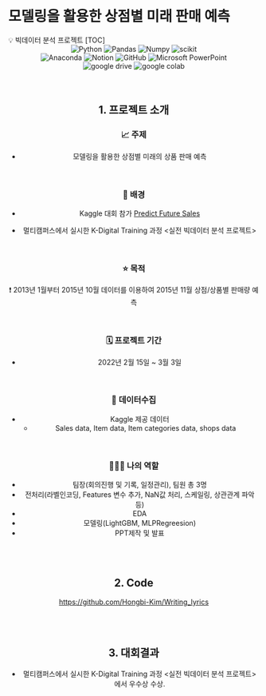 # 모델링을 활용한 상점별 미래 판매 예측

<aside middle>
💡 빅데이터 분석 프로젝트
[TOC]
<div align=center>
<img alt="Python" src ="https://img.shields.io/badge/Python-3776AB.svg?&style=for-the-badge&logo=Python&logoColor=white"/>
<img alt="Pandas" src ="https://img.shields.io/badge/pandas-%23150458.svg?style=for-the-badge&logo=pandas&logoColor=white"/>
<img alt="Numpy" src ="https://img.shields.io/badge/Numpy-%23013243.svg?&style=for-the-badge&logo=Numpy&logoColor=white"/>
<img alt="scikit" src ="https://img.shields.io/badge/scikit--learn-%23F7931E.svg?style=for-the-badge&logo=scikit-learn&logoColor=white"/>
<br>
<img alt="Anaconda" src ="https://img.shields.io/badge/Anaconda-%2344A833.svg?style=for-the-badge&logo=anaconda&logoColor=white"/>
<img alt="Notion" src ="https://img.shields.io/badge/Notion-000000.svg?&style=for-the-badge&logo=notion&logoColor=white"/>
<img alt="GitHub" src ="https://img.shields.io/badge/Github-%23181717.svg?&style=for-the-badge&logo=GitHub&logoColor=white"/>
<img alt="Microsoft PowerPoint" src ="https://img.shields.io/badge/Microsoft%20PowerPoint-%23B7472A.svg?&style=for-the-badge&logo=Microsoft PowerPoint&logoColor=white"/>
<br>  
<img alt="google drive" src ="https://img.shields.io/badge/Googlecolab%20Drive-%234285F4.svg?&style=for-the-badge&logo=Googlecolab&logoColor=white"/> 
<img alt="google colab" src ="https://img.shields.io/badge/google%20colab-%23F9AB00.svg?&style=for-the-badge&logo=googledrive&logoColor=white"/>
<br>

<br>

<br>

# 1. 프로젝트 소개

### 📈 주제

- 모델링을 활용한 상점별 미래의 상품 판매 예측

<br>

### 💭 **배경**

- Kaggle 대회 참가 [Predict Future Sales](https://www.kaggle.com/c/competitive-data-science-predict-future-sales)

- 멀티캠퍼스에서 실시한 K-Digital Training 과정 <실전 빅데이터 분석 프로젝트>

<br>

### ⭐ **목적**

❗ 2013년 1월부터 2015년 10월 데이터를 이용하여 2015년 11월 상점/상품별 판매량 예측

<br>

### 🗓️ **프로젝트 기간**

- 2022년 2월 15일 ~ 3월 3일

<br>

### 💽 데이터수집

- Kaggle 제공 데이터
  - Sales data, Item data, Item categories data, shops data

<br>

### 👩🏻‍💻 나의 역할

- 팀장(회의진행 및 기록, 일정관리), 팀원 총 3명
- 전처리(라벨인코딩, Features 변수 추가, NaN값 처리, 스케일링, 상관관계 파악 등)
- EDA
- 모델링(LightGBM, MLPRegreesion)
- PPT제작 및 발표

<br><br>

# 2. Code

https://github.com/Hongbi-Kim/Writing_lyrics

<br>

<br>

# 3. 대회결과

- 멀티캠퍼스에서 실시한 K-Digital Training 과정 <실전 빅데이터 분석 프로젝트>에서 우수상 수상.